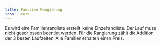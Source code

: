 ```yaml
---
title: Familien Rangierung
icon: users
---
```

Es wird eine Familienrangliste erstellt, keine Einzelrangliste. Der Lauf muss nicht geschlossen beendet werden. Für die Rangierung zählt die Addition der 3 besten Laufzeiten. Alle Familien erhalten einen Preis.
